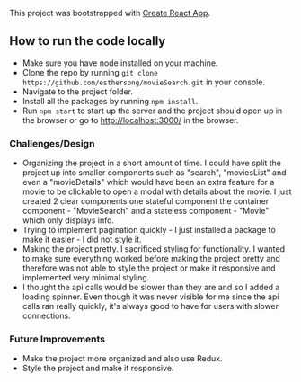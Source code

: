 This project was bootstrapped with [Create React App](https://github.com/facebookincubator/create-react-app).

## How to run the code locally

* Make sure you have node installed on your machine.
* Clone the repo by running `git clone https://github.com/esthersong/movieSearch.git` in your console.
* Navigate to the project folder. 
* Install all the packages by running `npm install`.
* Run `npm start` to start up the server and the project should open up in the browser or go to [http://localhost:3000/](http://localhost:3000/) in the browser.

### Challenges/Design
* Organizing the project in a short amount of time. I could have split the project up into smaller components such as "search", "moviesList" and even a "movieDetails" which would have been an extra feature for a movie to be clickable to open a modal with details about the movie. I just created 2 clear components one stateful component the container component - "MovieSearch" and a stateless component - "Movie" which only displays info.
* Trying to implement pagination quickly - I just installed a package to make it easier - I did not style it.
* Making the project pretty. I sacrificed styling for functionality. I wanted to make sure everything worked before making the project pretty and therefore was not able to style the project or make it responsive and implemented very minimal styling. 
* I thought the api calls would be slower than they are and so I added a loading spinner. Even though it was never visible for me since the api calls ran really quickly, it's always good to have for users with slower connections. 

### Future Improvements
* Make the project more organized and also use Redux. 
* Style the project and make it responsive. 
